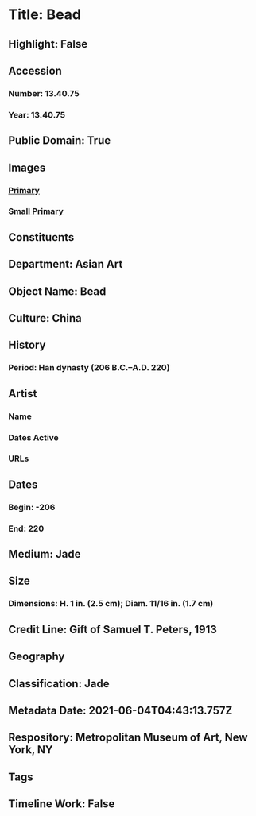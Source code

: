 # Title: Bead
## Highlight: False
## Accession
### Number: 13.40.75
### Year: 13.40.75
## Public Domain: True
## Images
### [Primary](https://images.metmuseum.org/CRDImages/as/original/13_40_75.jpg)
### [Small Primary](https://images.metmuseum.org/CRDImages/as/web-large/13_40_75.jpg)
## Constituents
## Department: Asian Art
## Object Name: Bead
## Culture: China
## History
### Period: Han dynasty (206 B.C.–A.D. 220)
## Artist
### Name
### Dates Active
### URLs
## Dates
### Begin: -206
### End: 220
## Medium: Jade
## Size
### Dimensions: H. 1 in. (2.5 cm); Diam. 11/16 in. (1.7 cm)
## Credit Line: Gift of Samuel T. Peters, 1913
## Geography
## Classification: Jade
## Metadata Date: 2021-06-04T04:43:13.757Z
## Respository: Metropolitan Museum of Art, New York, NY
## Tags
## Timeline Work: False